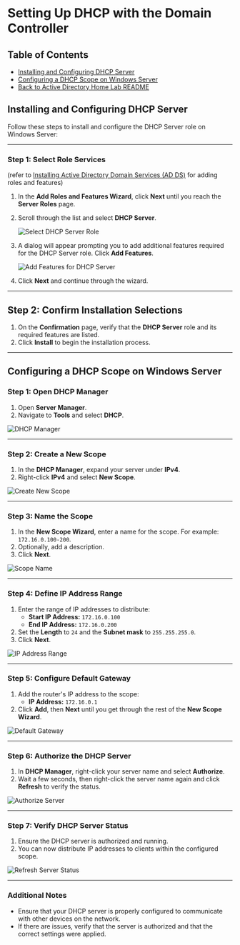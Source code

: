 # Setting Up DHCP with the Domain Controller

## Table of Contents
- [Installing and Configuring DHCP Server]()
- [Configuring a DHCP Scope on Windows Server]()
- [Back to Active Directory Home Lab README](../README.md)
##

## Installing and Configuring DHCP Server
Follow these steps to install and configure the DHCP Server role on Windows Server:

---

### Step 1: Select Role Services
(refer to [Installing Active Directory Domain Services (AD DS)](/docs/usingAD.md#step-1-open-server-manager-and-select-add-roles-and-features) for adding roles and features)

1. In the **Add Roles and Features Wizard**, click **Next** until you reach the **Server Roles** page.
2. Scroll through the list and select **DHCP Server**.

   ![Select DHCP Server Role](../screenshots/dhcp1.png)

3. A dialog will appear prompting you to add additional features required for the DHCP Server role. Click **Add Features**.

   ![Add Features for DHCP Server](../screenshots/dhcp2.png)

4. Click **Next** and continue through the wizard.

---

## Step 2: Confirm Installation Selections

1. On the **Confirmation** page, verify that the **DHCP Server** role and its required features are listed.
2. Click **Install** to begin the installation process.

---

## Configuring a DHCP Scope on Windows Server

### Step 1: Open DHCP Manager
1. Open **Server Manager**.
2. Navigate to **Tools** and select **DHCP**.

![DHCP Manager](../screenshots/dhcp3.png)

---

### Step 2: Create a New Scope
1. In the **DHCP Manager**, expand your server under **IPv4**.
2. Right-click **IPv4** and select **New Scope**.

![Create New Scope](../screenshots/dhcp4.png)

---

### Step 3: Name the Scope
1. In the **New Scope Wizard**, enter a name for the scope. For example: `172.16.0.100-200`.
2. Optionally, add a description.
3. Click **Next**.

![Scope Name](../screenshots/dhcp5.png)

---

### Step 4: Define IP Address Range
1. Enter the range of IP addresses to distribute:
   - **Start IP Address:** `172.16.0.100`
   - **End IP Address:** `172.16.0.200`
2. Set the **Length** to `24` and the **Subnet mask** to `255.255.255.0`.
3. Click **Next**.

![IP Address Range](../screenshots/dhcp5.png)

---

### Step 5: Configure Default Gateway
1. Add the router's IP address to the scope:
   - **IP Address:** `172.16.0.1`
2. Click **Add**, then **Next** until you get through the rest of the **New Scope Wizard**.

![Default Gateway](../screenshots/dhcp6.png)

---

### Step 6: Authorize the DHCP Server
1. In **DHCP Manager**, right-click your server name and select **Authorize**.
2. Wait a few seconds, then right-click the server name again and click **Refresh** to verify the status.

![Authorize Server](../screenshots/dhcp7.png)

---

### Step 7: Verify DHCP Server Status
1. Ensure the DHCP server is authorized and running.
2. You can now distribute IP addresses to clients within the configured scope.

![Refresh Server Status](../screenshots/dhcp8.png)

---

### Additional Notes
- Ensure that your DHCP server is properly configured to communicate with other devices on the network.
- If there are issues, verify that the server is authorized and that the correct settings were applied.
